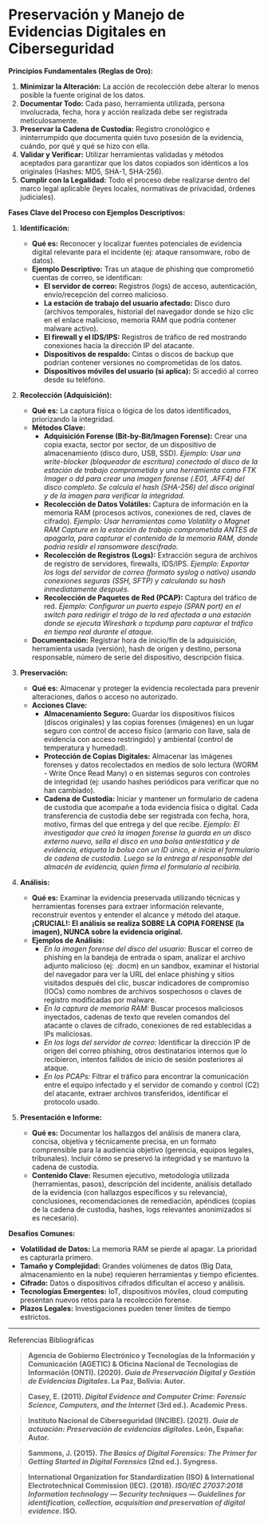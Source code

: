 # Preservación y Manejo de Evidencias Digitales en Ciberseguridad

**Principios Fundamentales (Reglas de Oro):**

1.  **Minimizar la Alteración:** La acción de recolección debe alterar lo menos posible la fuente original de los datos.
2.  **Documentar Todo:** Cada paso, herramienta utilizada, persona involucrada, fecha, hora y acción realizada debe ser registrada meticulosamente.
3.  **Preservar la Cadena de Custodia:** Registro cronológico e ininterrumpido que documenta quién tuvo posesión de la evidencia, cuándo, por qué y qué se hizo con ella.
4.  **Validar y Verificar:** Utilizar herramientas validadas y métodos aceptados para garantizar que los datos copiados son idénticos a los originales (Hashes: MD5, SHA-1, SHA-256).
5.  **Cumplir con la Legalidad:** Todo el proceso debe realizarse dentro del marco legal aplicable (leyes locales, normativas de privacidad, órdenes judiciales).

**Fases Clave del Proceso con Ejemplos Descriptivos:**

1.  **Identificación:**
    *   **Qué es:** Reconocer y localizar fuentes potenciales de evidencia digital relevante para el incidente (ej: ataque ransomware, robo de datos).
    *   **Ejemplo Descriptivo:** Tras un ataque de phishing que comprometió cuentas de correo, se identifican:
        *   **El servidor de correo:** Registros (logs) de acceso, autenticación, envío/recepción del correo malicioso.
        *   **La estación de trabajo del usuario afectado:** Disco duro (archivos temporales, historial del navegador donde se hizo clic en el enlace malicioso, memoria RAM que podría contener malware activo).
        *   **El firewall y el IDS/IPS:** Registros de tráfico de red mostrando conexiones hacia la dirección IP del atacante.
        *   **Dispositivos de respaldo:** Cintas o discos de backup que podrían contener versiones no comprometidas de los datos.
        *   **Dispositivos móviles del usuario (si aplica):** Si accedió al correo desde su teléfono.

2.  **Recolección (Adquisición):**
    *   **Qué es:** La captura física o lógica de los datos identificados, priorizando la integridad.
    *   **Métodos Clave:**
        *   **Adquisición Forense (Bit-by-Bit/Imagen Forense):** Crear una copia exacta, sector por sector, de un dispositivo de almacenamiento (disco duro, USB, SSD). *Ejemplo: Usar una write-blocker (bloqueador de escritura) conectado al disco de la estación de trabajo comprometida y una herramienta como FTK Imager o dd para crear una imagen forense (.E01, .AFF4) del disco completo. Se calcula el hash (SHA-256) del disco original y de la imagen para verificar la integridad.*
        *   **Recolección de Datos Volátiles:** Captura de información en la memoria RAM (procesos activos, conexiones de red, claves de cifrado). *Ejemplo: Usar herramientas como Volatility o Magnet RAM Capture en la estación de trabajo comprometida ANTES de apagarla, para capturar el contenido de la memoria RAM, donde podría residir el ransomware descifrado.*
        *   **Recolección de Registros (Logs):** Extracción segura de archivos de registro de servidores, firewalls, IDS/IPS. *Ejemplo: Exportar los logs del servidor de correo (formato syslog o nativo) usando conexiones seguras (SSH, SFTP) y calculando su hash inmediatamente después.*
        *   **Recolección de Paquetes de Red (PCAP):** Captura del tráfico de red. *Ejemplo: Configurar un puerto espejo (SPAN port) en el switch para redirigir el trágo de la red afectada a una estación donde se ejecuta Wireshark o tcpdump para capturar el tráfico en tiempo real durante el ataque.*
    *   **Documentación:** Registrar hora de inicio/fin de la adquisición, herramienta usada (versión), hash de origen y destino, persona responsable, número de serie del dispositivo, descripción física.

3.  **Preservación:**
    *   **Qué es:** Almacenar y proteger la evidencia recolectada para prevenir alteraciones, daños o acceso no autorizado.
    *   **Acciones Clave:**
        *   **Almacenamiento Seguro:** Guardar los dispositivos físicos (discos originales) y las copias forenses (imágenes) en un lugar seguro con control de acceso físico (armario con llave, sala de evidencia con acceso restringido) y ambiental (control de temperatura y humedad).
        *   **Protección de Copias Digitales:** Almacenar las imágenes forenses y datos recolectados en medios de solo lectura (WORM - Write Once Read Many) o en sistemas seguros con controles de integridad (ej: usando hashes periódicos para verificar que no han cambiado).
        *   **Cadena de Custodia:** Iniciar y mantener un formulario de cadena de custodia que acompañe a toda evidencia física o digital. Cada transferencia de custodia debe ser registrada con fecha, hora, motivo, firmas del que entrega y del que recibe. *Ejemplo: El investigador que creó la imagen forense la guarda en un disco externo nuevo, sella el disco en una bolsa antiestática y de evidencia, etiqueta la bolsa con un ID único, e inicia el formulario de cadena de custodia. Luego se la entrega al responsable del almacén de evidencia, quien firma el formulario al recibirla.*

4.  **Análisis:**
    *   **Qué es:** Examinar la evidencia preservada utilizando técnicas y herramientas forenses para extraer información relevante, reconstruir eventos y entender el alcance y método del ataque. **¡CRUCIAL!: El análisis se realiza SOBRE LA COPIA FORENSE (la imagen), NUNCA sobre la evidencia original.**
    *   **Ejemplos de Análisis:**
        *   *En la imagen forense del disco del usuario:* Buscar el correo de phishing en la bandeja de entrada o spam, analizar el archivo adjunto malicioso (ej: .docm) en un sandbox, examinar el historial del navegador para ver la URL del enlace phishing y sitios visitados después del clic, buscar indicadores de compromiso (IOCs) como nombres de archivos sospechosos o claves de registro modificadas por malware.
        *   *En la captura de memoria RAM:* Buscar procesos maliciosos inyectados, cadenas de texto que revelen comandos del atacante o claves de cifrado, conexiones de red establecidas a IPs maliciosas.
        *   *En los logs del servidor de correo:* Identificar la dirección IP de origen del correo phishing, otros destinatarios internos que lo recibieron, intentos fallidos de inicio de sesión posteriores al ataque.
        *   *En los PCAPs:* Filtrar el tráfico para encontrar la comunicación entre el equipo infectado y el servidor de comando y control (C2) del atacante, extraer archivos transferidos, identificar el protocolo usado.

5.  **Presentación e Informe:**
    *   **Qué es:** Documentar los hallazgos del análisis de manera clara, concisa, objetiva y técnicamente precisa, en un formato comprensible para la audiencia objetivo (gerencia, equipos legales, tribunales). Incluir cómo se preservó la integridad y se mantuvo la cadena de custodia.
    *   **Contenido Clave:** Resumen ejecutivo, metodología utilizada (herramientas, pasos), descripción del incidente, análisis detallado de la evidencia (con hallazgos específicos y su relevancia), conclusiones, recomendaciones de remediación, apéndices (copias de la cadena de custodia, hashes, logs relevantes anonimizados si es necesario).

**Desafíos Comunes:**

*   **Volatilidad de Datos:** La memoria RAM se pierde al apagar. La prioridad es capturarla primero.
*   **Tamaño y Complejidad:** Grandes volúmenes de datos (Big Data, almacenamiento en la nube) requieren herramientas y tiempo eficientes.
*   **Cifrado:** Datos o dispositivos cifrados dificultan el acceso y análisis.
*   **Tecnologías Emergentes:** IoT, dispositivos móviles, cloud computing presentan nuevos retos para la recolección forense.
*   **Plazos Legales:** Investigaciones pueden tener límites de tiempo estrictos.
_______________
Referencias Bibliográficas

> **Agencia de Gobierno Electrónico y Tecnologías de la Información y Comunicación (AGETIC) & Oficina Nacional de Tecnologías de Información (ONTI). (2020). *Guía de Preservación Digital y Gestión de Evidencias Digitales*. La Paz, Bolivia: Autor.**  

> **Casey, E. (2011). *Digital Evidence and Computer Crime: Forensic Science, Computers, and the Internet* (3rd ed.). Academic Press.**  

> **Instituto Nacional de Ciberseguridad (INCIBE). (2021). *Guía de actuación: Preservación de evidencias digitales*. León, España: Autor.**  

> **Sammons, J. (2015). *The Basics of Digital Forensics: The Primer for Getting Started in Digital Forensics* (2nd ed.). Syngress.**  

> **International Organization for Standardization (ISO) & International Electrotechnical Commission (IEC). (2018). *ISO/IEC 27037:2018 Information technology — Security techniques — Guidelines for identification, collection, acquisition and preservation of digital evidence*. ISO.**  
